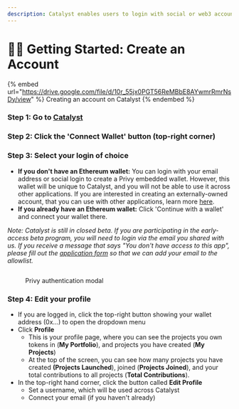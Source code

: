 ```yaml
---
description: Catalyst enables users to login with social or web3 accounts.
---
```


# 💁‍♀️ Getting Started: Create an Account

{% embed url="https://drive.google.com/file/d/10r_55jx0PGT56ReMBbE8AYwmrRmrNsDy/view" %}
Creating an account on Catalyst
{% endembed %}

### **Step 1: Go to** [**Catalyst**](https://app.catalyst.molecule.xyz/)

### Step 2: Click the 'Connect Wallet' button (top-right corner)

### Step 3: Select your login of choice

* **If you don't have an Ethereum wallet:** You can login with your email address or social login to create a Privy embedded wallet. However, this wallet will be unique to Catalyst, and you will not be able to use it across other applications. If you are interested in creating an externally-owned account, that you can use with other applications, learn more [here](https://docs.molecule.to/documentation/ip-tokenization-guide/wallets).
* **If you already have an Ethereum wallet:** Click 'Continue with a wallet' and connect your wallet there.

_Note: Catalyst is still in closed beta. If you are participating in the early-access beta program, you will need to login via the email you shared with us. If you receive a message that says "You don't have access to this app", please fill out the_ [_application form_](https://moleculeprotocol.typeform.com/to/ccjED8E2#source=Gitbook) _so that we can add your email to the allowlist._

<figure><img src="../.gitbook/assets/Screenshot 2024-04-11 at 2.00.13 PM.png" alt=""><figcaption><p>Privy authentication modal</p></figcaption></figure>

### Step 4: Edit your profile

* If you are logged in, click the top-right button showing your wallet address (0x...) to open the dropdown menu
* Click **Profile**
  * This is your profile page, where you can see the projects you own tokens in (**My Portfolio**), and projects you have created (**My Projects**)
  * At the top of the screen, you can see how many projects you have created **(Projects Launched**), joined (**Projects Joined**), and your total contributions to all projects (**Total Contributions**).
* In the top-right hand corner, click the button called **Edit Profile**
  * Set a username, which will be used across Catalyst
  * Connect your email (if you haven't already)
